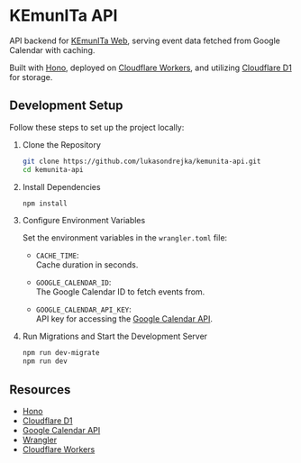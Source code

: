 # KEmunITa API

API backend for [KEmunITa Web](https://github.com/lukasondrejka/kemunita-web), serving event data fetched from Google Calendar with caching.

Built with [Hono](https://hono.dev/), deployed on [Cloudflare Workers](https://workers.cloudflare.com/), and utilizing [Cloudflare D1](https://developers.cloudflare.com/d1/) for storage.

## Development Setup

Follow these steps to set up the project locally:

1. Clone the Repository

    ```bash
    git clone https://github.com/lukasondrejka/kemunita-api.git
    cd kemunita-api
    ```

2. Install Dependencies

    ```bash
    npm install
    ```

3. Configure Environment Variables

    Set the environment variables in the `wrangler.toml` file:

    - `CACHE_TIME`:  
    Cache duration in seconds.
    
    - `GOOGLE_CALENDAR_ID`:  
    The Google Calendar ID to fetch events from.
    
    - `GOOGLE_CALENDAR_API_KEY`:  
    API key for accessing the [Google Calendar API](https://developers.google.com/calendar).

4. Run Migrations and Start the Development Server

    ```bash
    npm run dev-migrate
    npm run dev
    ```

## Resources

- [Hono](https://hono.dev/)
- [Cloudflare D1](https://developers.cloudflare.com/d1/)
- [Google Calendar API](https://developers.google.com/calendar)
- [Wrangler](https://developers.cloudflare.com/workers/wrangler/)
- [Cloudflare Workers](https://workers.cloudflare.com/)
